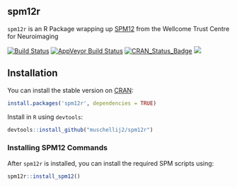 
spm12r
------

`spm12r` is an R Package wrapping up [SPM12](http://www.fil.ion.ucl.ac.uk/spm/software/spm12/) from the Wellcome Trust Centre for Neuroimaging

[![Build Status](https://travis-ci.org/muschellij2/spm12r.svg?branch=master)](https://travis-ci.org/muschellij2/spm12r) [![AppVeyor Build Status](https://ci.appveyor.com/api/projects/status/github/muschellij2/spm12r?branch=master&svg=true)](https://ci.appveyor.com/project/muschellij2/spm12r) [![CRAN\_Status\_Badge](http://www.r-pkg.org/badges/version/spm12r)](http://cran.rstudio.com/web/packages/spm12r/index.html) [![](http://cranlogs.r-pkg.org/badges/grand-total/spm12r)](http://cran.rstudio.com/web/packages/spm12r/index.html)

Installation
------------

You can install the stable version on [CRAN](http://cran.rstudio.com/package=spm12r):

``` r
install.packages('spm12r', dependencies = TRUE)
```

Install in `R` using `devtools`:

``` r
devtools::install_github("muschellij2/spm12r")
```

### Installing SPM12 Commands

After `spm12r` is installed, you can install the required SPM scripts using:

``` r
spm12r::install_spm12()
```
